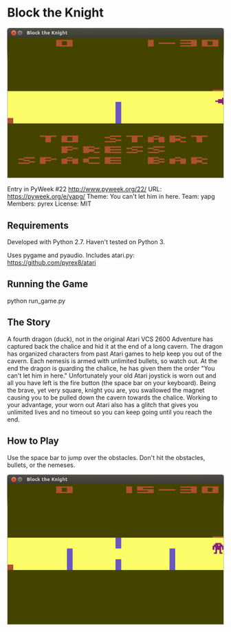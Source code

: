 Block the Knight
=================


![alt text](https://github.com/pyrex8/block_the_knight_pygame/blob/master/opening_screen.png "open screen shot")



Entry in PyWeek #22  <http://www.pyweek.org/22/>
URL: https://pyweek.org/e/yapg/
Theme: You can't let him in here.
Team: yapg
Members: pyrex
License: MIT


Requirements
------------

Developed with Python 2.7. Haven't tested on Python 3.

Uses pygame and pyaudio. Includes atari.py: https://github.com/pyrex8/atari

Running the Game
----------------

python run_game.py


The Story
---------

A fourth dragon (duck), not in the original Atari VCS 2600 Adventure has captured back the chalice and hid it at the end of a long cavern. The dragon has organized characters from past Atari games to help keep you out of the cavern. Each nemesis is armed with unlimited bullets, so watch out. At the end the dragon is guarding the chalice, he has given them the order "You can't let him in here." Unfortunately your old Atari joystick is worn out and all you have left is the fire button (the space bar on your keyboard). Being the brave, yet very square, knight you are, you swallowed the magnet causing you to be pulled down the cavern towards the chalice. Working to your advantage, your worn out Atari also has a glitch that gives you unlimited lives and no timeout so you can keep going until you reach the end.


How to Play
-----------

Use the space bar to jump over the obstacles. Don't hit the obstacles, bullets, or the nemeses.


![alt text](https://github.com/pyrex8/block_the_knight_pygame/blob/master/level.png "level screen shot")


